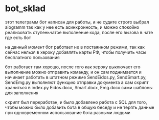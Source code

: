 # bot_sklad

этот телеграмм бот написан для работы, и не судите строго
выбрал aiogramm так как у нее есть асинхронность, и можно спокойно реализовать ступеньчатое выполнение кода, после его вызова в чате где есть бот

на данный момент бот работает не в постаянном режими, так как сейчас нельзя в хероку добавлять карты РФ, чтобы получить часы бесплатного пользования

бот работает там хорошо, после того как хероку выключает его выполнение можно отправить команду, и он сам поднимается и начинает работать в штатном режиме
SendEidos.py, SendSmart.py, SendEmg.py выполняют функцию отправки документа
а сам скрипт храниться в index.py
Eidos.docx, Smart.docx, Emg.docx сами шаблоны для заполнения

скрипт был переработан, и было добавлено работа с SQL для того, чтобы можно было добавить бота в общую беседу и не терять данные при одновременном использование бота разными людьми
